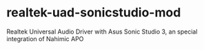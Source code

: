 # realtek-uad-sonicstudio-mod
Realtek Universal Audio Driver with Asus Sonic Studio 3, an special integration of Nahimic APO
